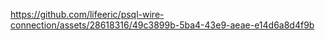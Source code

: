 

https://github.com/lifeeric/psql-wire-connection/assets/28618316/49c3899b-5ba4-43e9-aeae-e14d6a8d4f9b

